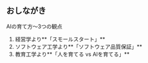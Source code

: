 ##  おしながき

AIの育て方〜3つの観点

1. 経営学より**「スモールスタート」**
2. ソフトウェア工学より**「ソフトウェア品質保証」**
3. 教育工学より**「人を育てる vs AIを育てる」**

